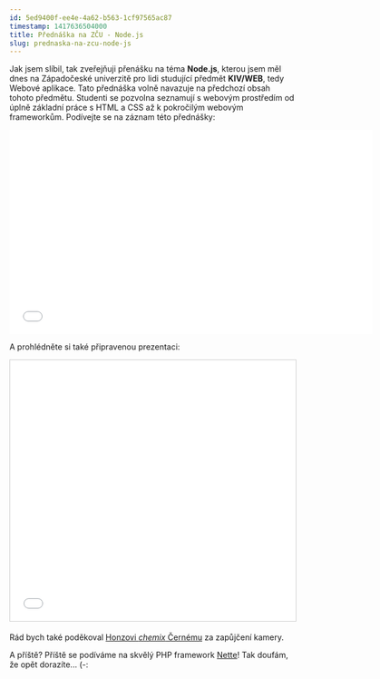 ```yaml
---
id: 5ed9400f-ee4e-4a62-b563-1cf97565ac87
timestamp: 1417636504000
title: Přednáška na ZČU - Node.js
slug: prednaska-na-zcu-node-js
---
```

Jak jsem slíbil, tak zveřejňuji přenášku na téma **Node.js**, kterou jsem měl dnes na Západočeské univerzitě pro lidi studující předmět **KIV/WEB**, tedy Webové aplikace. Tato přednáška volně navazuje na předchozí obsah tohoto předmětu. Studenti se pozvolna seznamují s webovým prostředím od úplně základní práce s HTML a CSS až k pokročilým webovým frameworkům. Podívejte se na záznam této přednášky:

<iframe width="640" height="360" src="//www.youtube.com/embed/eakg5THIbcI" frameborder="0" allowfullscreen></iframe>

A prohlédněte si také připravenou prezentaci:

<iframe src="//www.slideshare.net/slideshow/embed_code/42314371" width="752" height="460" frameborder="0" marginwidth="0" marginheight="0" scrolling="no" style="border:1px solid #CCC; border-width:1px; margin-bottom:5px; max-width: 100%;" allowfullscreen> </iframe>

Rád bych také poděkoval [Honzovi *chemix* Černému](http://honzacerny.com/) za zapůjčení kamery.

A příště? Příště se podíváme na skvělý PHP framework [Nette](http://nette.org/)! Tak doufám, že opět dorazíte... (-: